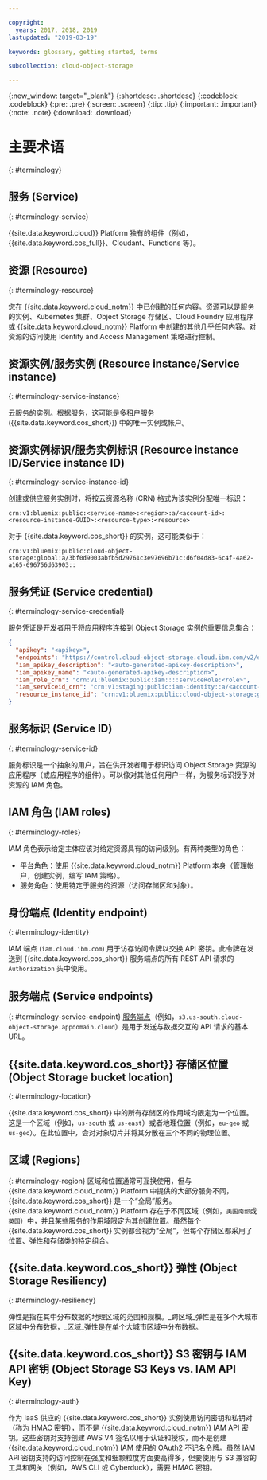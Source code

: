 ```yaml
---

copyright:
  years: 2017, 2018, 2019
lastupdated: "2019-03-19"

keywords: glossary, getting started, terms

subcollection: cloud-object-storage

---
```

{:new_window: target="_blank"}
{:shortdesc: .shortdesc}
{:codeblock: .codeblock}
{:pre: .pre}
{:screen: .screen}
{:tip: .tip}
{:important: .important}
{:note: .note}
{:download: .download} 

# 主要术语
{: #terminology}

## 服务 (Service)
{: #terminology-service}

{{site.data.keyword.cloud}} Platform 独有的组件（例如，{{site.data.keyword.cos_full}}、Cloudant、Functions 等）。

## 资源 (Resource)
{: #terminology-resource}

您在 {{site.data.keyword.cloud_notm}} 中已创建的任何内容。资源可以是服务的实例、Kubernetes 集群、Object Storage 存储区、Cloud Foundry 应用程序或 {{site.data.keyword.cloud_notm}} Platform 中创建的其他几乎任何内容。对资源的访问使用 Identity and Access Management 策略进行控制。

## 资源实例/服务实例 (Resource instance/Service instance)
{: #terminology-service-instance}

云服务的实例。根据服务，这可能是多租户服务 ({{site.data.keyword.cos_short}}) 中的唯一实例或帐户。

## 资源实例标识/服务实例标识 (Resource instance ID/Service instance ID)
{: #terminology-service-instance-id}

创建或供应服务实例时，将按云资源名称 (CRN) 格式为该实例分配唯一标识：

```
crn:v1:bluemix:public:<service-name>:<region>:a/<account-id>:<resource-instance-GUID>:<resource-type>:<resource>
```

对于 {{site.data.keyword.cos_short}} 的实例，这可能类似于：

```
crn:v1:bluemix:public:cloud-object-storage:global:a/3bf0d9003abfb5d29761c3e97696b71c:d6f04d83-6c4f-4a62-a165-696756d63903::
```

## 服务凭证 (Service credential)
{: #terminology-service-credential}

服务凭证是开发者用于将应用程序连接到 Object Storage 实例的重要信息集合：

```json
{
  "apikey": "<apikey>",
  "endpoints": "https://control.cloud-object-storage.cloud.ibm.com/v2/endpoints",
  "iam_apikey_description": "<auto-generated-apikey-description>",
  "iam_apikey_name": "<auto-generated-apikey-description>",
  "iam_role_crn": "crn:v1:bluemix:public:iam::::serviceRole:<role>",
  "iam_serviceid_crn": "crn:v1:staging:public:iam-identity::a/<account-id>::serviceid:ServiceId-<GUID>",
  "resource_instance_id": "crn:v1:bluemix:public:cloud-object-storage:global:a//<account-id>:<resource-instance-GUID>::"
}
```

## 服务标识 (Service ID)
{: #terminology-service-id}

服务标识是一个抽象的用户，旨在供开发者用于标识访问 Object Storage 资源的应用程序（或应用程序的组件）。可以像对其他任何用户一样，为服务标识授予对资源的 IAM 角色。

## IAM 角色 (IAM roles)
{: #terminology-roles}

IAM 角色表示给定主体应该对给定资源具有的访问级别。有两种类型的角色：
  - 平台角色：使用 {{site.data.keyword.cloud_notm}} Platform 本身（管理帐户，创建实例，编写 IAM 策略）。
  - 服务角色：使用特定于服务的资源（访问存储区和对象）。

## 身份端点 (Identity endpoint)
{: #terminology-identity}

IAM 端点 (`iam.cloud.ibm.com`) 用于访存访问令牌以交换 API 密钥。此令牌在发送到 {{site.data.keyword.cos_short}} 服务端点的所有 REST API 请求的 `Authorization` 头中使用。

## 服务端点 (Service endpoints)
{: #terminology-service-endpoint}
[服务端点](/docs/services/cloud-object-storage?topic=cloud-object-storage-endpoints#endpoints)（例如，`s3.us-south.cloud-object-storage.appdomain.cloud`）是用于发送与数据交互的 API 请求的基本 URL。

## {{site.data.keyword.cos_short}} 存储区位置 (Object Storage bucket location)
{: #terminology-location}

{{site.data.keyword.cos_short}} 中的所有存储区的作用域均限定为一个位置。这是一个区域（例如，`us-south` 或 `us-east`）或者地理位置（例如，`eu-geo` 或 `us-geo`）。在此位置中，会对对象切片并将其分散在三个不同的物理位置。

## 区域 (Regions)
{: #terminology-region}
区域和位置通常可互换使用，但与 {{site.data.keyword.cloud_notm}} Platform 中提供的大部分服务不同，{{site.data.keyword.cos_short}} 是一个“全局”服务。{{site.data.keyword.cloud_notm}} Platform 存在于不同区域（例如，`美国南部`或`英国`）中，并且某些服务的作用域限定为其创建位置。虽然每个 {{site.data.keyword.cos_short}} 实例都会视为“全局”，但每个存储区都采用了位置、弹性和存储类的特定组合。

## {{site.data.keyword.cos_short}} 弹性 (Object Storage Resiliency)
{: #terminology-resiliency}

弹性是指在其中分布数据的地理区域的范围和规模。_跨区域_弹性是在多个大城市区域中分布数据，_区域_弹性是在单个大城市区域中分布数据。

## {{site.data.keyword.cos_short}} S3 密钥与 IAM API 密钥 (Object Storage S3 Keys vs. IAM API Key)
{: #terminology-auth}

作为 IaaS 供应的 {{site.data.keyword.cos_short}} 实例使用访问密钥和私钥对（称为 HMAC 密钥），而不是 {{site.data.keyword.cloud_notm}} IAM API 密钥。这些密钥对支持创建 AWS V4 签名以用于认证和授权，而不是创建 {{site.data.keyword.cloud_notm}} IAM 使用的 OAuth2 不记名令牌。虽然 IAM API 密钥支持的访问控制在强度和细颗粒度方面要高得多，但要使用与 S3 兼容的工具和网关（例如，AWS CLI 或 Cyberduck），需要 HMAC 密钥。
